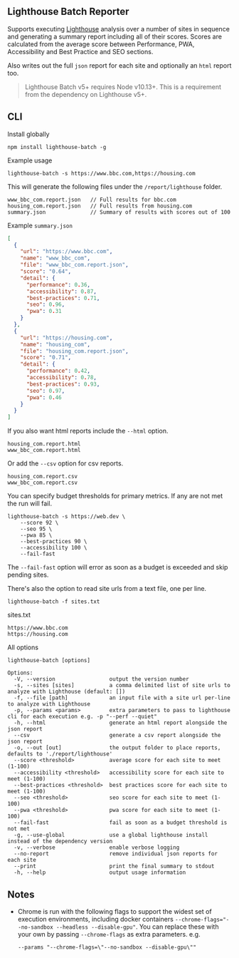 ## Lighthouse Batch Reporter

Supports executing
[Lighthouse](https://developers.google.com/web/tools/lighthouse) analysis over a
number of sites in sequence and generating a summary report including all of
their scores. Scores are calculated from the average score between Performance,
PWA, Accessibility and Best Practice and SEO sections.

Also writes out the full `json` report for each site and optionally an `html`
report too.


> Lighthouse Batch v5+ requires Node v10.13+. This is a requirement
> from the dependency on Lighthouse v5+.

## CLI

Install globally

    npm install lighthouse-batch -g

Example usage

    lighthouse-batch -s https://www.bbc.com,https://housing.com

This will generate the following files under the `/report/lighthouse` folder.

    www_bbc_com.report.json   // Full results for bbc.com
    housing_com.report.json   // Full results from housing.com
    summary.json              // Summary of results with scores out of 100

Example `summary.json`

```json
[
  {
    "url": "https://www.bbc.com",
    "name": "www_bbc_com",
    "file": "www_bbc_com.report.json",
    "score": "0.64",
    "detail": {
      "performance": 0.36,
      "accessibility": 0.87,
      "best-practices": 0.71,
      "seo": 0.96,
      "pwa": 0.31
    }
  },
  {
    "url": "https://housing.com",
    "name": "housing_com",
    "file": "housing_com.report.json",
    "score": "0.71",
    "detail": {
      "performance": 0.42,
      "accessibility": 0.78,
      "best-practices": 0.93,
      "seo": 0.97,
      "pwa": 0.46
    }
  }
]
```

If you also want html reports include the `--html` option.

    housing_com.report.html
    www_bbc_com.report.html

Or add the `--csv` option for csv reports.

    housing_com.report.csv
    www_bbc_com.report.csv

You can specify budget thresholds for primary metrics. If any are not met the run will fail.

    lighthouse-batch -s https://web.dev \
        --score 92 \
        --seo 95 \
        --pwa 85 \
        --best-practices 90 \
        --accessibility 100 \
        --fail-fast

The `--fail-fast` option will error as soon as a budget is exceeded 
and skip pending sites.

There's also the option to read site urls from a text file, one per line.

    lighthouse-batch -f sites.txt

sites.txt

```text
https://www.bbc.com
https://housing.com
```

All options

```console
lighthouse-batch [options]

Options:
  -V, --version                 output the version number
  -s, --sites [sites]           a comma delimited list of site urls to analyze with Lighthouse (default: [])
  -f, --file [path]             an input file with a site url per-line to analyze with Lighthouse
  -p, --params <params>         extra parameters to pass to lighthouse cli for each execution e.g. -p "--perf --quiet"
  -h, --html                    generate an html report alongside the json report
  --csv                         generate a csv report alongside the json report
  -o, --out [out]               the output folder to place reports, defaults to './report/lighthouse'
  --score <threshold>           average score for each site to meet (1-100)
  --accessibility <threshold>   accessibility score for each site to meet (1-100)
  --best-practices <threshold>  best practices score for each site to meet (1-100)
  --seo <threshold>             seo score for each site to meet (1-100)
  --pwa <threshold>             pwa score for each site to meet (1-100)
  --fail-fast                   fail as soon as a budget threshold is not met
  -g, --use-global              use a global lighthouse install instead of the dependency version
  -v, --verbose                 enable verbose logging
  --no-report                   remove individual json reports for each site
  --print                       print the final summary to stdout
  -h, --help                    output usage information
```

## Notes

- Chrome is run with the following flags to support the widest set of execution
  environments, including docker containers
  `--chrome-flags="--no-sandbox --headless --disable-gpu"`. You can replace
  these with your own by passing `--chrome-flags` as extra parameters. e.g.

  `--params "--chrome-flags=\"--no-sandbox --disable-gpu\""`
